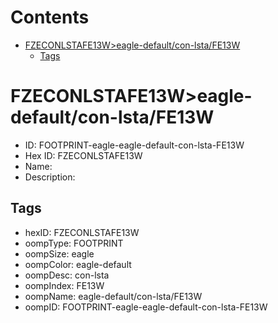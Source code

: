 



Contents
========

* [FZECONLSTAFE13W>eagle-default/con-lsta/FE13W](#fzeconlstafe13weagle-defaultcon-lstafe13w)
	* [Tags](#tags)

# FZECONLSTAFE13W>eagle-default/con-lsta/FE13W

- ID: FOOTPRINT-eagle-eagle-default-con-lsta-FE13W
- Hex ID: FZECONLSTAFE13W
- Name: 
- Description: 

## Tags

- hexID: FZECONLSTAFE13W
- oompType: FOOTPRINT
- oompSize: eagle
- oompColor: eagle-default
- oompDesc: con-lsta
- oompIndex: FE13W
- oompName: eagle-default/con-lsta/FE13W
- oompID: FOOTPRINT-eagle-eagle-default-con-lsta-FE13W
